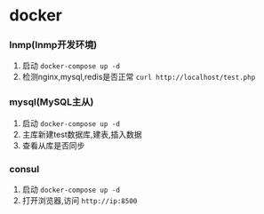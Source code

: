 # docker

### lnmp(lnmp开发环境)

1. 启动 `docker-compose up -d`  
2. 检测nginx,mysql,redis是否正常  `curl http://localhost/test.php`   

### mysql(MySQL主从)

1. 启动 `docker-compose up -d`  
2. 主库新建test数据库,建表,插入数据
3. 查看从库是否同步

### consul

1. 启动 `docker-compose up -d`  
2. 打开浏览器,访问 `http://ip:8500 ` 
